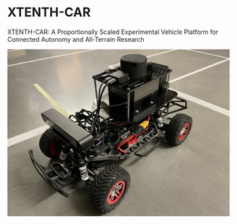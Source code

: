 # XTENTH-CAR
XTENTH-CAR: A Proportionally Scaled Experimental Vehicle Platform for Connected Autonomy and All-Terrain Research

![](https://github.com/Shathushan-Sivashangaran/XTENTH-CAR/blob/main/XTENTH-CAR_assembled.JPG)

